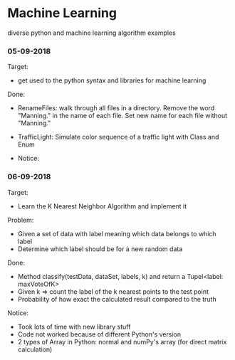 # Machine Learning
diverse python and machine learning algorithm examples

### 05-09-2018
Target: 
* get used to the python syntax and libraries for machine learning

Done: 
* RenameFiles: walk through all files in a directory. 
    Remove the word "Manning." in the name of each file. 
    Set new name for each file without "Manning."
* TrafficLight: Simulate color sequence of a traffic light with Class and Enum

* Notice:

### 06-09-2018
Target: 
* Learn the K Nearest Neighbor Algorithm and implement it

Problem:
* Given a set of data with label meaning which data belongs to which label
* Determine which label should be for a new random data 

Done: 
* Method classify(testData, dataSet, labels, k) and return a Tupel<label: maxVoteOfK>
* Given k => count the label of the k nearest points to the test point
* Probability of how exact the calculated result compared to the truth

Notice: 
* Took lots of time with new library stuff
* Code not worked because of different Python's version
* 2 types of Array in Python: normal and numPy's array (for direct matrix calculation)